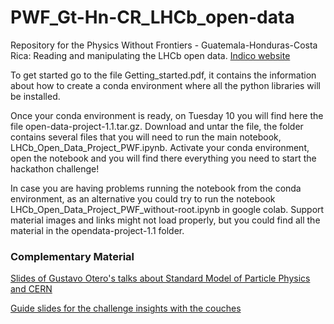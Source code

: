 # PWF_Gt-Hn-CR_LHCb_open-data
Repository for the Physics Without Frontiers - Guatemala-Honduras-Costa Rica: Reading and manipulating the LHCb open data. [Indico website](https://indico.ictp.it/event/10914/)

To get started go to the file Getting_started.pdf, it contains the information about how to create a conda environment where all the python libraries will be installed.

Once your conda environment is ready, on Tuesday 10 you will find here the file open-data-project-1.1.tar.gz. Download and untar the file, the folder contains several files that you will need to run the main notebook, LHCb_Open_Data_Project_PWF.ipynb. Activate your conda environment, open the notebook and you will find there everything you need to start the hackathon challenge!

In case you are having problems running the notebook from the conda environment, as an alternative you could try to run the notebook LHCb_Open_Data_Project_PWF_without-root.ipynb in google colab. Support material images and links might not load properly, but you could find all the material in the opendata-project-1.1 folder.

### Complementary Material

[Slides of Gustavo Otero's talks about Standard Model of Particle Physics and CERN](http://users.df.uba.ar/gotero/PWF-2024/)

[Guide slides for the challenge insights with the couches](https://drive.google.com/file/d/1kjIUzI0sJyoWeXfNdGHeljO9uhE9nJHn/view?usp=sharing)
